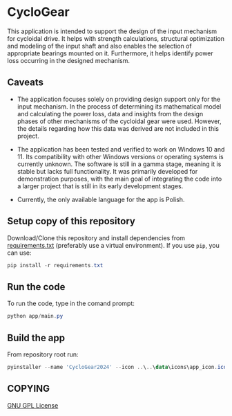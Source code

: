 # CycloGear

This application is intended to support the design of the input mechanism for cycloidal drive. It helps with strength calculations, structural optimization and modeling of the input shaft and also enables the selection of appropriate bearings mounted on it. Furthermore, it helps identify power loss occurring in the designed mechanism.

## Caveats

- The application focuses solely on providing design support only for the input mechanism. In the process of determining its mathematical model and calculating the power loss, data and insights from the design phases of other mechanisms of the cycloidal gear were used. However, the details regarding how this data was derived are not included in this project.

- The application has been tested and verified to work on Windows 10 and 11. Its compatibility with other Windows versions or operating systems is currently unknown. The software is still in a gamma stage, meaning it is stable but lacks full functionality. It was primarily developed for demonstration purposes, with the main goal of integrating the code into a larger project that is still in its early development stages.

- Currently, the only available language for the app is Polish.

## Setup copy of this repository 
Download/Clone this repository and install dependencies from [requirements.txt](requirements.txt) (preferably use a virtual environment). If you use ```pip```, you can use:

```ps1
pip install -r requirements.txt
```
## Run the code
To run the code, type in the comand prompt:

```ps1
python app/main.py
```

## Build the app
From repository root run:

```ps1
pyinstaller --name 'CycloGear2024' --icon ..\..\data\icons\app_icon.ico --noconsole --distpath .\build\dist --specpath .\build\spec .\app\main.py ; Copy-Item -Path ".\data" -Destination ".\build\dist\CycloGear2024\data" -Recurse
```

## COPYING
[GNU GPL License](COPYING)
